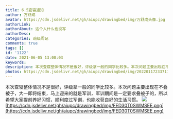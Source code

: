```yaml
---
title: 6.5查寝通知
author: 万舒成
avatar: https://cdn.jsdelivr.net/gh/aiupc/drawingbed/img/万舒成头像.jpg
authorLink: 
authorAbout: 这个人什么也没写
authorDesc: 
categories: 班级周记
comments: true
tags: []
id: '1122'
date: 2021-06-05 13:00:03
keywords:
description: 本次查寝整体情况不是很好，评级拿一般的同学比较多。本次问题主要出现在不叠被子，大一即将结束，马上迎来...
photos: https://cdn.jsdelivr.net/gh/aiupc/drawingbed/img/20220117233711.png
---
```


本次查寝整体情况不是很好，评级拿一般的同学比较多。本次问题主要出现在不叠被子，大一即将结束，马上迎来的就是军训，军训期间是一定要求叠被子的，所以希望大家提前养好习惯，顺利度过军训，也能收获良好的生活习惯。 ![](https://cdn.jsdelivr.net/gh/aiupc/drawingbed/img/FED30T0SWMSEE.png) [https://cdn.jsdelivr.net/gh/aiupc/drawingbed/img/FED30T0SWMSEE.png](https://cdn.jsdelivr.net/gh/aiupc/drawingbed/img/FED30T0SWMSEE.png)